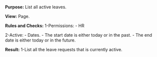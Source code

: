 
**Purpose:**
List all active leaves.

**View:**
Page.

**Rules and Checks:**
1-Permissions:
	- HR

2-Active:
	- Dates.
	    - The start date is either today or in the past.
		- The end date is either today or in the future.

**Result:**
1-List all the leave requests that is currently active.